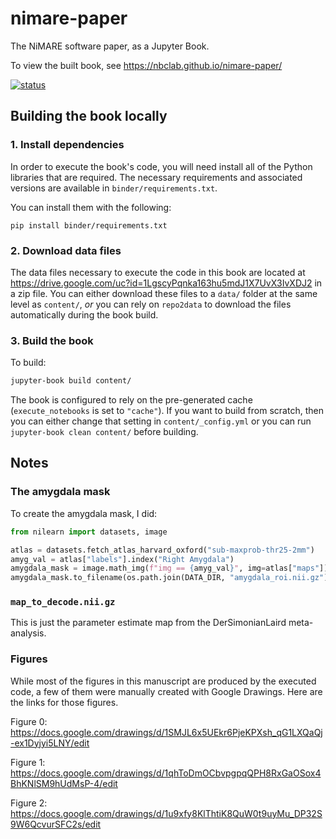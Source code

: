 # nimare-paper
The NiMARE software paper, as a Jupyter Book.

To view the built book, see https://nbclab.github.io/nimare-paper/

[![status](http://neurolibre.herokuapp.com/papers/28dfe9bf9747b20c7f70221badb19baf/status.svg)](http://neurolibre.herokuapp.com/papers/28dfe9bf9747b20c7f70221badb19baf)

## Building the book locally

### 1. Install dependencies

In order to execute the book's code, you will need install all of the Python libraries that are required.
The necessary requirements and associated versions are available in `binder/requirements.txt`.

You can install them with the following:

```
pip install binder/requirements.txt
```

### 2. Download data files

The data files necessary to execute the code in this book are located at https://drive.google.com/uc?id=1LgscyPqnka163hu5mdJ1X7UvX3IvXDJ2 in a zip file.
You can either download these files to a `data/` folder at the same level as `content/`, _or_ you can rely on `repo2data` to download the files automatically during the book build.

### 3. Build the book

To build:

```bash
jupyter-book build content/
```

The book is configured to rely on the pre-generated cache (`execute_notebooks` is set to `"cache"`).
If you want to build from scratch, then you can either change that setting in `content/_config.yml` or you can run `jupyter-book clean content/` before building.

## Notes

### The amygdala mask

To create the amygdala mask, I did:

```python
from nilearn import datasets, image

atlas = datasets.fetch_atlas_harvard_oxford("sub-maxprob-thr25-2mm")
amyg_val = atlas["labels"].index("Right Amygdala")
amygdala_mask = image.math_img(f"img == {amyg_val}", img=atlas["maps"])
amygdala_mask.to_filename(os.path.join(DATA_DIR, "amygdala_roi.nii.gz"))
```

### `map_to_decode.nii.gz`

This is just the parameter estimate map from the DerSimonianLaird meta-analysis.

### Figures

While most of the figures in this manuscript are produced by the executed code, a few of them were manually created with Google Drawings.
Here are the links for those figures.

Figure 0: https://docs.google.com/drawings/d/1SMJL6x5UEkr6PjeKPXsh_qG1LXQaQj-ex1Dyjyi5LNY/edit

Figure 1: https://docs.google.com/drawings/d/1qhToDmOCbvpgpqQPH8RxGaOSox4BhKNlSM9hUdMsP-4/edit

Figure 2: https://docs.google.com/drawings/d/1u9xfy8KlThtiK8QuW0t9uyMu_DP32S9W6QcvurSFC2s/edit
